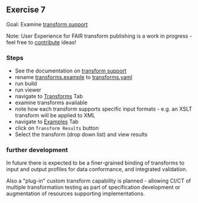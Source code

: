 ## Exercise 7

Goal: Examine [transform support](https://ogcincubator.github.io/bblocks-docs/create/transforms)

Note: User Experience for FAIR transform publishing is a work in progress - feel free to [contribute](https://github.com/ogcincubator/bblocks-tutorial/issues) ideas!

### Steps
- See the documentation on [transform support](https://ogcincubator.github.io/bblocks-docs/create/transforms)
- rename [transforms.example](context.example) to [transforms.yaml](context.jsonld)
- run build
- run viewer
- navigate to [Transforms](/bblock/ogc.bbr.tutorial.exercise7_completed/transforms) Tab
- examine transforms available
- note how each transform supports specific input formats - e.g. an XSLT transform will be applied to XML
- navigate to [Examples](/bblock/ogc.bbr.tutorial.exercise7_completed/examples) Tab
- click on `Transform Results` button
- Select the transform (drop down list) and view results

### further development

In future there is expected to be a finer-grained binding of transforms to input and output profiles for data conformance, and integrated validation.

Also a "plug-in" custom transform capability is planned - allowing CI/CT of multiple transformation testing as part of specification development or augmentation of resources supporting implementations.
